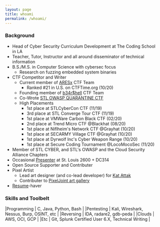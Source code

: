 ```yaml
---
layout: page
title: whoami
permalink: /whoami/
---
```

### Background
* Head of Cyber Security Curriculum Development at The Coding School in LA
* Teacher, Tutor, Instructor and all around disseminator of technical information
* B.S./M.S. in Computer Science with cybersec focus
  * Research on fuzzing embedded system binaries
* CTF Competitor and Writer
  * Current member of [ARESx](https://ctftime.org/team/128734) CTF Team
    * Ranked #21 in U.S. on CTFTime.org (10/20)
  * Founding member of [b34r$hell](https://wustl-bearshell.github.io/) CTF Team
  * Co-Wrote [STL OWASP QUARANTINE CTF](https://www.meetup.com/OWASP-STL/events/268671040/)
  * High Placements
    * 1st place at STLCyberCon CTF (11/19)
    * 3rd place at STL Converge Tour CTF (11/19)
    * 1st place at VMWare Carbon Black CTF (02/20)
    * 2nd place at Trend Micro CTF @Blackhat (08/20)
    * 1st place at Niflheim's Network CTF @Grayhat (10/20)
    * 1st place at SECARMY Village CTF @Grayhat (10/20)
    * 1st place at Dyrwolf Inc's Cyber Weapon Range (10/20)
    * 1st place at Secure Coding Tournament @LocoMocoSec (11/20) 
* Member of STL CYBER, and STL's OWASP and the Cloud Security Alliance Chapters
* Occasional [Presenter](https://www.meetup.com/St-Louis-2600/events/skcdpnybcdbkb/) at St. Louis 2600 + DC314
* Open Source Supporter and Contributer
* Pixel Artist
  * Lead art designer (and co-lead developer) for [Kat Attak](https://katattak.itch.io/kat-attak)
  * Contributer to [PixelJoint art gallery](http://pixeljoint.com/p/136425.htm)
* [Resume](https://github.com/zacheller/zacheller.github.io/blob/master/papers/resume.pdf)-haver
  
<script src="https://tryhackme.com/badge/198693"></script>

### Skills and Toolbelt

|Programming 	| C, Java, Python, Bash					|
|Pentesting 	| Kali, Wireshark, Nessus, Burp, OSINT, etc		|
|Reversing 	| IDA, radare2, gdb-peda				|
|Clouds 	| AWS, OCI, GCP					|
|Etc 		| Git, Splunk Certified User 6.X, Technical Writing	|
